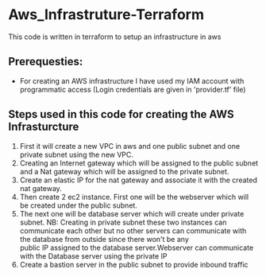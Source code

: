 # Aws_Infrastruture-Terraform
This code is written in terraform to setup an infrastructure in aws

## Prerequesties:

- For creating an AWS infrastructure I have used my IAM account with programmatic access 
(Login credentials are given in 'provider.tf' file)

## Steps used in this code for creating the AWS Infrasturcture
1) First it will create a new VPC in aws and one public subnet and one private subnet using the new VPC. 
2) Creating an Internet gateway which will be assigned to the public subnet and a Nat gateway which will be assigned to the private subnet.
3) Create an elastic IP for the nat gateway and associate it with the created nat gateway. 
4) Then create 2 ec2 instance. First one will be the webserver which will be created under the public subnet.
5) The next one will be database server which will create under private subnet. 
NB: Creating in private subnet these two instances can communicate each other but no other servers can communicate with the database from outside since there won't be any      
public IP assigned to the database server.Webserver can communicate with the Database server using the private IP
6) Create a bastion server in the public subnet to provide inbound traffic

